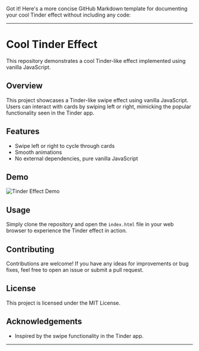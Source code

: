 Got it! Here's a more concise GitHub Markdown template for documenting your cool Tinder effect without including any code:

---

# Cool Tinder Effect

This repository demonstrates a cool Tinder-like effect implemented using vanilla JavaScript.

## Overview

This project showcases a Tinder-like swipe effect using vanilla JavaScript. Users can interact with cards by swiping left or right, mimicking the popular functionality seen in the Tinder app.

## Features

- Swipe left or right to cycle through cards
- Smooth animations
- No external dependencies, pure vanilla JavaScript

## Demo

![Tinder Effect Demo](demo.gif)

## Usage

Simply clone the repository and open the `index.html` file in your web browser to experience the Tinder effect in action.

## Contributing

Contributions are welcome! If you have any ideas for improvements or bug fixes, feel free to open an issue or submit a pull request.

## License

This project is licensed under the MIT License.

## Acknowledgements

- Inspired by the swipe functionality in the Tinder app.

---
